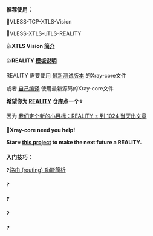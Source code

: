 **推荐使用：** 

:rocket:VLESS-TCP-XTLS-Vision

:rocket:VLESS-XTLS-uTLS-REALITY

:+1:**XTLS Vision [简介](https://github.com/XTLS/Xray-core/discussions/1295)**

:+1:**REALITY [模板说明](https://github.com/XTLS/REALITY#readme)**

REALITY 需要使用 [最新测试版本](https://github.com/XTLS/Xray-core/actions/workflows/release.yml) 的Xray-core文件

或者 [自己编译](https://github.com/chika0801/Xray-examples/blob/main/compile_Xray-core.md) 使用最新源码的Xray-core文件

**希望你为 [REALITY](https://github.com/XTLS/REALITY) 仓库点一个:star:**

因为 [我们定个新的小目标：REALITY :star: 到 1024 当天出文章](https://github.com/XTLS/Xray-core/issues/1679#issuecomment-1436520973)

:eyes:**Xray-core need you help!**

**Star:star: [this project](https://github.com/XTLS/REALITY) to make the next future a REALITY.**

**入门技巧：** 

:question:[路由 (routing) 功能简析](https://xtls.github.io/Xray-docs-next/document/level-1/routing-lv1-part1.html)

:question:

:question:

:question:

:question:
